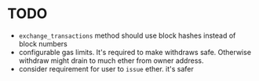 # TODO

- `exchange_transactions` method should use block hashes instead of block numbers
- configurable gas limits. It's required to make withdraws safe. Otherwise withdraw might drain to much ether from owner address.
- consider requirement for user to `issue` ether. it's safer

